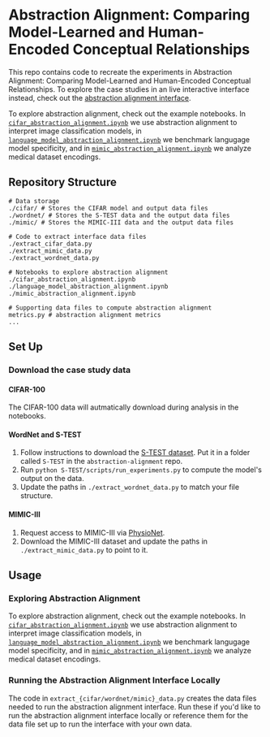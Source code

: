 # Abstraction Alignment: Comparing Model-Learned and Human-Encoded Conceptual Relationships

This repo contains code to recreate the experiments in Abstraction Alignment: Comparing Model-Learned and Human-Encoded Conceptual Relationships.
To explore the case studies in an live interactive interface instead, check out the [abstraction alignment interface](http://128.52.138.87:8000/).

To explore abstraction alignment, check out the example notebooks. 
In [`cifar_abstraction_alignment.ipynb`](https://github.com/mitvis/abstraction-alignment/blob/main/cifar_abstraction_alignment.ipynb) we use abstraction alignment to interpret image classification models, in [`language_model_abstraction_alignment.ipynb`](https://github.com/mitvis/abstraction-alignment/blob/main/language_model_abstraction_alignment.ipynb) we benchmark langugage model specificity, and in [`mimic_abstraction_alignment.ipynb`](https://github.com/mitvis/abstraction-alignment/blob/main/mimic_abstraction_alignment.ipynb) we analyze medical dataset encodings.

## Repository Structure

```
# Data storage
./cifar/ # Stores the CIFAR model and output data files
./wordnet/ # Stores the S-TEST data and the output data files
./mimic/ # Stores the MIMIC-III data and the output data files

# Code to extract interface data files
./extract_cifar_data.py
./extract_mimic_data.py
./extract_wordnet_data.py

# Notebooks to explore abstraction alignment
./cifar_abstraction_alignment.ipynb
./language_model_abstraction_alignment.ipynb
./mimic_abstraction_alignment.ipynb

# Supporting data files to compute abstraction alignment
metrics.py # abstraction alignment metrics
...
```

## Set Up

### Download the case study data
#### CIFAR-100
The CIFAR-100 data will autmatically download during analysis in the notebooks.

#### WordNet and S-TEST
1. Follow instructions to download the [S-TEST dataset](https://github.com/jeffhj/S-TEST). Put it in a folder called `S-TEST` in the `abstraction-alignment` repo.
2. Run `python S-TEST/scripts/run_experiments.py` to compute the model's output on the data.
3. Update the paths in `./extract_wordnet_data.py` to match your file structure.

#### MIMIC-III
1. Request access to MIMIC-III via [PhysioNet](https://physionet.org/content/mimiciii/1.4/).
2. Download the MIMIC-III dataset and update the paths in `./extract_mimic_data.py` to point to it.

## Usage

### Exploring Abstraction Alignment
To explore abstraction alignment, check out the example notebooks. 
In [`cifar_abstraction_alignment.ipynb`](https://github.com/mitvis/abstraction-alignment/blob/main/cifar_abstraction_alignment.ipynb) we use abstraction alignment to interpret image classification models, in [`language_model_abstraction_alignment.ipynb`](https://github.com/mitvis/abstraction-alignment/blob/main/language_model_abstraction_alignment.ipynb) we benchmark langugage model specificity, and in [`mimic_abstraction_alignment.ipynb`](https://github.com/mitvis/abstraction-alignment/blob/main/mimic_abstraction_alignment.ipynb) we analyze medical dataset encodings.

### Running the Abstraction Alignment Interface Locally
The code in `extract_{cifar/wordnet/mimic}_data.py` creates the data files needed to run the abstraction alignment interface. Run these if you'd like to run the abstraction alignment interface locally or reference them for the data file set up to run the interface with your own data.
